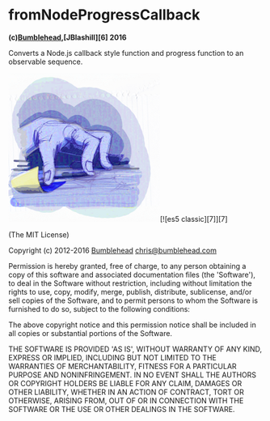 fromNodeProgressCallback
========================
**(c)[Bumblehead][0],[JBlashill][6] 2016**

Converts a Node.js callback style function and progress function to an observable sequence.

<!--
The official `rx` library [includes the method][1] `Rx.Observable.fromNodeCallback`, which may be used to convert node.js style callbacks to an observable. `fromnodeprogresscallback` is a modified version of `fromNodeCallback`, whcih is made to use "progress" functions --for example this code which uses the browser xhr progress function:
-->


[0]: http://www.bumblehead.com                            "bumblehead"
[1]: https://github.com/Reactive-Extensions/RxJS/blob/master/src/core/linq/observable/fromnodecallback.js

![scrounge](https://github.com/iambumblehead/scroungejs/raw/master/img/hand.png)[![es5 classic][7]][7] 

(The MIT License)

Copyright (c) 2012-2016 [Bumblehead][0] <chris@bumblehead.com>

Permission is hereby granted, free of charge, to any person obtaining a copy of this software and associated documentation files (the 'Software'), to deal in the Software without restriction, including without limitation the rights to use, copy, modify, merge, publish, distribute, sublicense, and/or sell copies of the Software, and to permit persons to whom the Software is furnished to do so, subject to the following conditions:

The above copyright notice and this permission notice shall be included in all copies or substantial portions of the Software.

THE SOFTWARE IS PROVIDED 'AS IS', WITHOUT WARRANTY OF ANY KIND, EXPRESS OR IMPLIED, INCLUDING BUT NOT LIMITED TO THE WARRANTIES OF MERCHANTABILITY, FITNESS FOR A PARTICULAR PURPOSE AND NONINFRINGEMENT. IN NO EVENT SHALL THE AUTHORS OR COPYRIGHT HOLDERS BE LIABLE FOR ANY CLAIM, DAMAGES OR OTHER LIABILITY, WHETHER IN AN ACTION OF CONTRACT, TORT OR OTHERWISE, ARISING FROM, OUT OF OR IN CONNECTION WITH THE SOFTWARE OR THE USE OR OTHER DEALINGS IN THE SOFTWARE.
   
